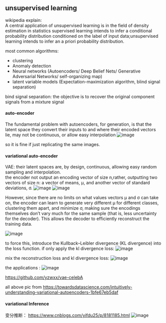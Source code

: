 unsupervised learning
------
wikipedia explain:   
A central application of unsupervised learning is in the field of density estimation in statistics
supervised learning intends to infer a conditional probability distribution 
conditioned on the label  of input data;unsupervised learning intends to infer an a priori probability distribution.

most common algorithms:
- clustering
- Anomaly detection
- Neural networks  (Autoencoders/ Deep Belief Nets/ Generative Adversarial Networks/ self-organizing map)
- latent variable models (Expectation-maximization algorithm, blind signal separation)

bind signal separation: the objective is to recover the original component signals from a mixture signal


#### auto-encoder

The fundamental problem with autoencoders, for generation, is that the latent space they convert their inputs to 
and where their encoded vectors lie, may not be continuous, or allow easy interpolation
![image](https://user-images.githubusercontent.com/19379550/64095477-78136600-cd91-11e9-996b-c64e2dc1f086.png)

so it is fine if just replicating the same images.

#### variational auto-encoder
VAE:  their latent spaces are, by design, continuous, allowing easy random sampling and interpolation.    
the encoder not output an encoding vector of size n,rather, outputting two vectors of size n: a vector of means, μ, 
and another vector of standard deviations, σ.
![image](https://user-images.githubusercontent.com/19379550/64095671-11db1300-cd92-11e9-82a0-aa8971a40490.png)
![image](https://user-images.githubusercontent.com/19379550/64095713-31723b80-cd92-11e9-8a2e-dcb9ec586b35.png)


However, since there are no limits on what values vectors μ and σ can take on, the encoder can learn to generate 
very different μ for different classes, clustering them apart, and minimize σ, making sure the encodings themselves 
don’t vary much for the same sample (that is, less uncertainty for the decoder). This allows the decoder to 
efficiently reconstruct the training data.

![image](https://user-images.githubusercontent.com/19379550/64095828-857d2000-cd92-11e9-9e1c-bf271aa4315b.png)

to force this, introduce the Kullback–Leibler divergence (KL divergence) into the loss function.
if only apply the kl divergence loss:
![image](https://user-images.githubusercontent.com/19379550/64095961-e86eb700-cd92-11e9-92d0-13b242959a20.png)

mix the reconstruction loss and kl divergence loss:
![image](https://user-images.githubusercontent.com/19379550/64096022-15bb6500-cd93-11e9-92f3-d3f31455e0ec.png)



the applications :
![image](https://user-images.githubusercontent.com/19379550/64096154-70ed5780-cd93-11e9-8d13-76f8971cfa2d.png)


https://github.com/yzwxx/vae-celebA


all above pic from https://towardsdatascience.com/intuitively-understanding-variational-autoencoders-1bfe67eb5daf

#### variational Inference


变分推断：
https://www.cnblogs.com/yifdu25/p/8181185.html
![image](https://user-images.githubusercontent.com/19379550/64235311-a6787900-cf2a-11e9-95dd-cdfa45d84d86.png)
